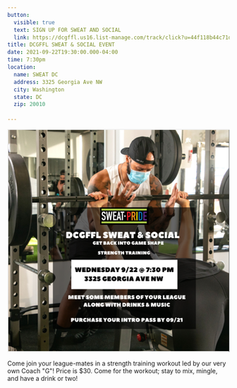 ```yaml
---
button:
  visible: true
  text: SIGN UP FOR SWEAT AND SOCIAL
  link: https://dcgffl.us16.list-manage.com/track/click?u=44f118b44c71d10ae3076bec3&id=5994cfb07a&e=f7060f1994
title: DCGFFL SWEAT & SOCIAL EVENT
date: 2021-09-22T19:30:00.000-04:00
time: 7:30pm
location:
  name: SWEAT DC
  address: 3325 Georgia Ave NW
  city: Washington
  state: DC
  zip: 20010

---
```

![](/img/2021-09-22-sweat-event.PNG)

Come join your league-mates in a strength training workout led by our very own Coach "G"! Price is $30. Come for the workout; stay to mix, mingle, and have a drink or two!